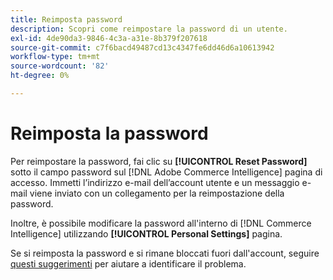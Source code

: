 ```yaml
---
title: Reimposta password
description: Scopri come reimpostare la password di un utente.
exl-id: 4de90da3-9846-4c3a-a31e-8b379f207618
source-git-commit: c7f6bacd49487cd13c4347fe6dd46d6a10613942
workflow-type: tm+mt
source-wordcount: '82'
ht-degree: 0%

---
```


# Reimposta la password

Per reimpostare la password, fai clic su **[!UICONTROL Reset Password]** sotto il campo password sul [!DNL Adobe Commerce Intelligence] pagina di accesso. Immetti l’indirizzo e-mail dell’account utente e un messaggio e-mail viene inviato con un collegamento per la reimpostazione della password.

Inoltre, è possibile modificare la password all&#39;interno di [!DNL Commerce Intelligence] utilizzando **[!UICONTROL Personal Settings]** pagina.

Se si reimposta la password e si rimane bloccati fuori dall&#39;account, seguire [questi suggerimenti](https://experienceleague.adobe.com/docs/commerce-knowledge-base/kb/troubleshooting/miscellaneous/troubleshooting-mbi-account-lockout.html) per aiutare a identificare il problema.
